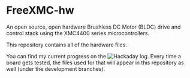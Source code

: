 # FreeXMC-hw

An open source, open hardware Brushless DC Motor (BLDC) drive and control stack using the XMC4400 series microcontrollers. 

This repository contains all of the hardware files. 

You can find my current progress on the ![Hackaday](https://hackaday.io/project/187204-freexmc) log. 
Every time a board gets tested, the files used for that will appear in this repository as well (under the development branches).
